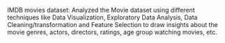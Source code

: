 IMDB movies dataset: Analyzed the Movie dataset using different techniques like Data Visualization, 
Exploratory Data Analysis, Data Cleaning/transformation and Feature Selection to draw insights about the 
movie genres, actors, directors, ratings, age group watching movies, etc.
